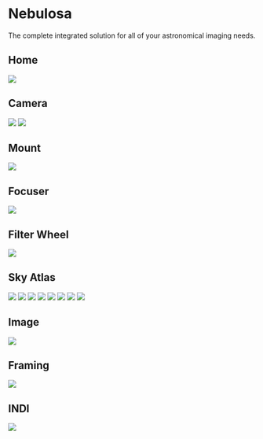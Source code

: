 # Nebulosa

The complete integrated solution for all of your astronomical imaging needs.

## Home

![](home.png)

## Camera

![](camera.1.png)
![](camera.2.png)

## Mount

![](mount.png)

## Focuser

![](focuser.png)

## Filter Wheel

![](filter-wheel.png)

## Sky Atlas

![](atlas.1.png)
![](atlas.2.png)
![](atlas.3.png)
![](atlas.4.png)
![](atlas.5.png)
![](atlas.6.png)
![](atlas.7.png)
![](atlas.8.png)

## Image

![](image.png)

## Framing

![](framing.png)

## INDI

![](indi.png)
